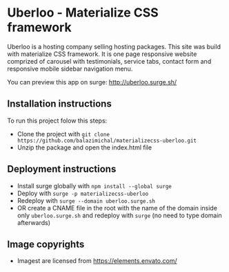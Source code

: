 # Uberloo - Materialize CSS framework

Uberloo is a hosting company selling hosting packages. This site was build with materialize CSS framework. It is one page responsive website comprized of carousel with testimonials, service tabs, contact form and responsive mobile sidebar navigation menu.

You can preview this app on surge: http://uberloo.surge.sh/

## Installation instructions

To run this project folow this steps:

- Clone the project with `git clone https://github.com/balazimichal/materializecss-uberloo.git`
- Unzip the package and open the index.html file

## Deployment instructions

- Install surge globally with `npm install --global surge`
- Deploy with `surge -p materializecss-uberloo`
- Redeploy with `surge --domain uberloo.surge.sh`
- OR create a CNAME file in the root with the name of the domain inside only `uberloo.surge.sh` and redeploy with `surge` (no need to type domain afterwards)

## Image copyrights

- Imagest are licensed from https://elements.envato.com/
